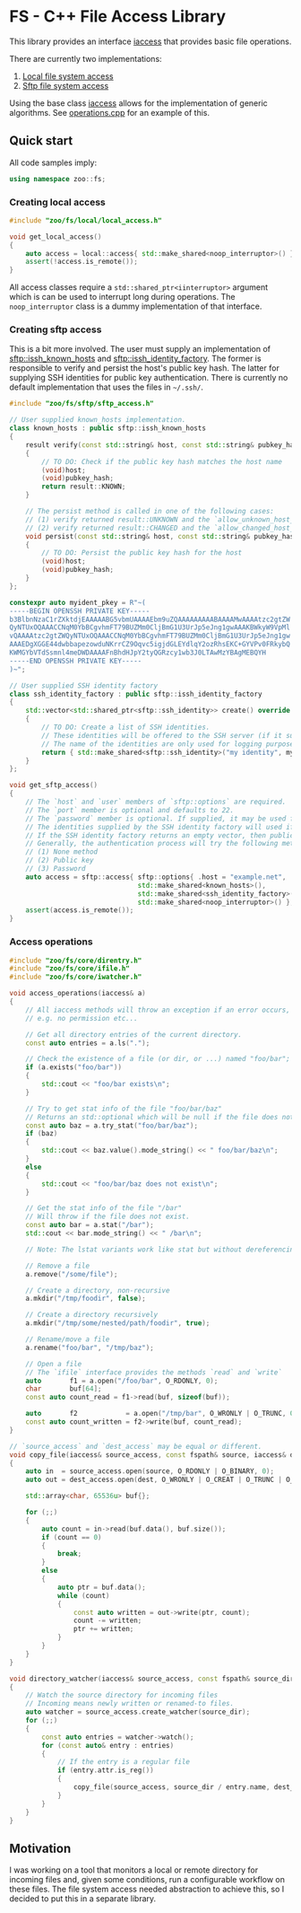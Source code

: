 # FS - C++ File Access Library

This library provides an interface [iaccess](core/iaccess.h) that provides basic file operations.

There are currently two implementations:
1. [Local file system access](local/local_access.h)
2. [Sftp file system access](sftp/sftp_access.h)

Using the base class [iaccess](core/iaccess.h) allows for the implementation of generic algorithms. See [operations.cpp](core/operations.cpp) for an example of this.

## Quick start

All code samples imply:
```cpp
using namespace zoo::fs;
```

### Creating local access

```cpp
#include "zoo/fs/local/local_access.h"

void get_local_access()
{
	auto access = local::access{ std::make_shared<noop_interruptor>() };
	assert(!access.is_remote());
}

```

All access classes require a `std::shared_ptr<iinterruptor>` argument which is can be used to interrupt long during operations.
The `noop_interruptor` class is a dummy implementation of that interface.

### Creating sftp access

This is a bit more involved.
The user must supply an implementation of [sftp::issh_known_hosts](sftp/issh_knownhosts.h) and [sftp::issh_identity_factory](sftp/issh_identity_factory.h).
The former is responsible to verify and persist the host's public key hash. The latter for supplying SSH identities for public key authentication.
There is currently no default implementation that uses the files in `~/.ssh/`.


```cpp
#include "zoo/fs/sftp/sftp_access.h"

// User supplied known_hosts implementation.
class known_hosts : public sftp::issh_known_hosts
{
	result verify(const std::string& host, const std::string& pubkey_hash) override
	{
		// TO DO: Check if the public key hash matches the host name
		(void)host;
		(void)pubkey_hash;
		return result::KNOWN;
	}

	// The persist method is called in one of the following cases:
	// (1) verify returned result::UNKNOWN and the `allow_unknown_host_key` option is true.
	// (2) verify returned result::CHANGED and the `allow_changed_host_key` option is true.
	void persist(const std::string& host, const std::string& pubkey_hash) override
	{
		// TO DO: Persist the public key hash for the host
		(void)host;
		(void)pubkey_hash;
	}
};

constexpr auto myident_pkey = R"~(
-----BEGIN OPENSSH PRIVATE KEY-----
b3BlbnNzaC1rZXktdjEAAAAABG5vbmUAAAAEbm9uZQAAAAAAAAABAAAAMwAAAAtzc2gtZW
QyNTUxOQAAACCNqM0YbBCgvhmFT79BUZMm0CljBmG1U3UrJp5eJng1gwAAAKBWkyW9VpMl
vQAAAAtzc2gtZWQyNTUxOQAAACCNqM0YbBCgvhmFT79BUZMm0CljBmG1U3UrJp5eJng1gw
AAAEDgXGGE44dwbbapezowduNKrrCZ9Oqvc5igjdGLEYdlqY2ozRhsEKC+GYVPv0FRkybQ
KWMGYbVTdSsmnl4meDWDAAAAFnBhdHJpY2tyQGRzcy1wb3J0LTAwMzYBAgMEBQYH
-----END OPENSSH PRIVATE KEY-----
)~";

// User supplied SSH identity factory
class ssh_identity_factory : public sftp::issh_identity_factory
{
	std::vector<std::shared_ptr<sftp::ssh_identity>> create() override
	{
		// TO DO: Create a list of SSH identities.
		// These identities will be offered to the SSH server (if it supports public key authentication)
		// The name of the identities are only used for logging purposes.
		return { std::make_shared<sftp::ssh_identity>("my identity", myident_pkey) };
	}
};

void get_sftp_access()
{
	// The `host` and `user` members of `sftp::options` are required.
	// The `port` member is optional and defaults to 22.
	// The `password` member is optional. If supplied, it may be used for password authentication, if the SSH server allows it.
	// The identities supplied by the SSH identity factory will used if the SSH server allows public key authentication.
	// If the SSH identity factory returns an empty vector, then public key authentication will be skipped.
	// Generally, the authentication process will try the following methods, in order, and only if the SSH server allows them:
	// (1) None method
	// (2) Public key
	// (3) Password
	auto access = sftp::access{ sftp::options{ .host = "example.net", .port = 22, .user = "me", .password = "mysecret123%" },
		                        std::make_shared<known_hosts>(),
		                        std::make_shared<ssh_identity_factory>(),
		                        std::make_shared<noop_interruptor>() };
	assert(access.is_remote());
}
```

### Access operations

```cpp
#include "zoo/fs/core/direntry.h"
#include "zoo/fs/core/ifile.h"
#include "zoo/fs/core/iwatcher.h"

void access_operations(iaccess& a)
{
	// All iaccess methods will throw an exception if an error occurs,
	// e.g. no permission etc...

	// Get all directory entries of the current directory.
	const auto entries = a.ls(".");

	// Check the existence of a file (or dir, or ...) named "foo/bar";
	if (a.exists("foo/bar"))
	{
		std::cout << "foo/bar exists\n";
	}

	// Try to get stat info of the file "foo/bar/baz"
	// Returns an std::optional which will be null if the file does not exist.
	const auto baz = a.try_stat("foo/bar/baz");
	if (baz)
	{
		std::cout << baz.value().mode_string() << " foo/bar/baz\n";
	}
	else
	{
		std::cout << "foo/bar/baz does not exist\n";
	}

	// Get the stat info of the file "/bar"
	// Will throw if the file does not exist.
	const auto bar = a.stat("/bar");
	std::cout << bar.mode_string() << " /bar\n";

	// Note: The lstat variants work like stat but without dereferencing symlinks.

	// Remove a file
	a.remove("/some/file");

	// Create a directory, non-recursive
	a.mkdir("/tmp/foodir", false);

	// Create a directory recursively
	a.mkdir("/tmp/some/nested/path/foodir", true);

	// Rename/move a file
	a.rename("foo/bar", "/tmp/baz");

	// Open a file
	// The `ifile` interface provides the methods `read` and `write`
	auto       f1 = a.open("/foo/bar", O_RDONLY, 0);
	char       buf[64];
	const auto count_read = f1->read(buf, sizeof(buf));

	auto       f2            = a.open("/tmp/bar", O_WRONLY | O_TRUNC, 0644);
	const auto count_written = f2->write(buf, count_read);
}

// `source_access` and `dest_access` may be equal or different.
void copy_file(iaccess& source_access, const fspath& source, iaccess& dest_access, const fspath& dest)
{
	auto in  = source_access.open(source, O_RDONLY | O_BINARY, 0);
	auto out = dest_access.open(dest, O_WRONLY | O_CREAT | O_TRUNC | O_BINARY, 0644);

	std::array<char, 65536u> buf{};

	for (;;)
	{
		auto count = in->read(buf.data(), buf.size());
		if (count == 0)
		{
			break;
		}
		else
		{
			auto ptr = buf.data();
			while (count)
			{
				const auto written = out->write(ptr, count);
				count -= written;
				ptr += written;
			}
		}
	}
}

void directory_watcher(iaccess& source_access, const fspath& source_dir, iaccess& dest_access, const fspath& dest_dir)
{
	// Watch the source directory for incoming files
	// Incoming means newly written or renamed-to files.
	auto watcher = source_access.create_watcher(source_dir);
	for (;;)
	{
		const auto entries = watcher->watch();
		for (const auto& entry : entries)
		{
			// If the entry is a regular file
			if (entry.attr.is_reg())
			{
				copy_file(source_access, source_dir / entry.name, dest_access, dest_dir / entry.name);
			}
		}
	}
}
```

## Motivation

I was working on a tool that monitors a local or remote directory for incoming files and, given some conditions, run a configurable workflow on these files.
The file system access needed abstraction to achieve this, so I decided to put this in a separate library.
